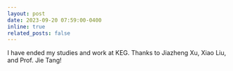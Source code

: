 ```yaml
---
layout: post
date: 2023-09-20 07:59:00-0400
inline: true
related_posts: false
---
```


I have ended my studies and work at KEG. Thanks to Jiazheng Xu, Xiao Liu, and Prof. Jie Tang!
